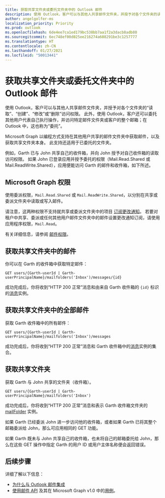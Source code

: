 ```yaml
---
title: 获取共享文件夹或委托文件夹中的 Outlook 邮件
description: 使用 Outlook，客户可以与其他人共享邮件文件夹，并授予对各个文件夹的读取、创建、修改或删除访问权限。 通过 Outlook，客户还可以委托其他用户代表自己执行操作。
author: angelgolfer-ms
localization_priority: Priority
ms.prod: outlook
ms.openlocfilehash: 6de4ee7ca1ed179bc538bb7aa1f2a3dacb8adb80
ms.sourcegitcommit: 6ec748ef00d025ee216274a608291be3c1257777
ms.translationtype: HT
ms.contentlocale: zh-CN
ms.lasthandoff: 01/27/2021
ms.locfileid: "50013441"
---
```

# <a name="get-outlook-messages-in-a-shared-or-delegated-folder"></a>获取共享文件夹或委托文件夹中的 Outlook 邮件

使用 Outlook，客户可以与其他人共享邮件文件夹，并授予对各个文件夹的“读取”、“创建”、“修改”或“删除”访问权限。 此外，使用 Outlook，客户还可以委托其他用户代表自己执行操作，并访问特定邮件文件夹或客户的整个邮箱；在 Outlook 中，这也称为“委托”。

Microsoft Graph 以编程方式支持在其他用户共享的邮件文件夹中获取邮件，以及获取共享文件夹本身。 此支持还适用于已委托的文件夹。

例如，Garth 已与 John 共享自己的收件箱，并向 John 授予对自己收件箱的读取访问权限。 如果 John 已登录应用并授予委托的权限（Mail.Read.Shared 或 Mail.ReadWrite.Shared），应用便能访问 Garth 的邮件和收件箱，如下所述。

## <a name="microsoft-graph-permissions"></a>Microsoft Graph 权限

使用委派权限，`Mail.Read.Shared` 或 `Mail.ReadWrite.Shared`，以分别在共享或委派文件夹中读取或写入邮件。 

请注意，这两种权限不支持就共享或委派文件夹中的项目 [订阅更改通知](webhooks.md)。 若要对租户中共享、委派或任何其他用户邮件文件夹中的邮件设置更改通知订阅，请使用应用程序权限，`Mail.Read`。

有关详细信息，请参阅 [邮件权限](permissions-reference.md#mail-permissions)。

## <a name="get-a-message-in-the-shared-folder"></a>获取共享文件夹中的邮件

你可以在 Garth 的收件箱中获取特定邮件：

<!-- { "blockType": "ignored" } -->
```http
GET users/{Garth-userId | Garth-userPrincipalName}/mailfolders('Inbox')/messages/{id}
```

成功完成后，你将收到“HTTP 200 正常”消息和由来自 Garth 收件箱的 `{id}` 标识的[消息](/graph/api/resources/message)实例。

## <a name="get-all-messages-in-the-shared-folder"></a>获取共享文件夹中的全部邮件

获取 Garth 收件箱中的所有邮件：

<!-- { "blockType": "ignored" } -->
```http
GET users/{Garth-userId | Garth-userPrincipalName}/mailfolders('Inbox')/messages
```

成功完成后，你将收到“HTTP 200 正常”消息和 Garth 收件箱中的[消息](/graph/api/resources/message)实例的集合。

## <a name="get-the-shared-folder"></a>获取共享文件夹

获取 Garth 与 John 共享的文件夹（收件箱）。

<!-- { "blockType": "ignored" } -->
```http
GET users/{Garth-userId | Garth-userPrincipalName}/mailfolders('Inbox')
```

成功完成后，你将收到“HTTP 200 正常”消息和表示 Garth 收件箱文件夹的 [mailFolder](/graph/api/resources/mailfolder) 实例。

如果 Garth 已经委派 John 进一步访问他的收件箱，或者如果 Garth 已将其整个邮箱委派给 John，那么可应用相同的 GET 功能。

如果 Garth 既未与 John 共享自己的收件箱，也未将自己的邮箱委托给 John，那么在这些 GET 操作中指定 Garth 的用户 ID 或用户主体名称便会返回错误。 


## <a name="next-steps"></a>后续步骤

详细了解以下信息：

- [为什么与 Outlook 邮件集成](outlook-mail-concept-overview.md)
- [使用邮件 API](/graph/api/resources/mail-api-overview) 及其在 Microsoft Graph v1.0 中的[用例](/graph/api/resources/mail-api-overview#common-use-cases)。

